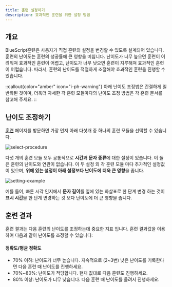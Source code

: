 ```yaml
---
title: 훈련 설정하기
description: 효과적인 훈련을 위한 설정 방법
---
```


## 개요

BlueScript훈련은 사용자가 직접 훈련의 설정을 변경할 수 있도록 설계되어 있습니다. 훈련의 난이도는 훈련의 성공률에 큰 영향을 미칩니다. 난이도가 너무 높으면 훈련이 어려워져 효과적인 훈련이 어렵고, 난이도가 너무 낮으면 훈련이 지루해져 효과적인 훈련이 어렵습니다. 따라서, 훈련의 난이도를 적절하게 조절해야 효과적인 훈련을 진행할 수 있습니다.

::callout{color="amber" icon="i-ph-warning"}
아래 난이도 조정법은 간결하게 일반화된 것이며, 더욱더 자세한 각 훈련 모듈마다의 난이도 조정 방법은 각 훈련 문서를 참고해 주세요.
::

## 난이도 조정하기

[훈련](/train) 페이지를 방문하면 가장 먼저 아래 다섯개 중 하나의 훈련 모듈을 선택할 수 있습니다.

![select-procedure](/select-procedure)

다섯 개의 훈련 모듈 모두 공통적으로 **시간**과 **문자 종류**에 대한 설정이 있습니다. 이 둘은 훈련의 난이도와 연관이 없습니다. 이 두 설정 외 각 훈련 모듈 마다 추가적인 설정값이 있으며, **위에 있는 설정이 아래 설정보다 난이도에 더욱 큰 영향**을 줍니다.

![setting-example](/setting-example)

예를 들어, 빠른 시각 인지에서 **문자 길이**를 옆에 있는 화살표로 한 단계 변경 하는 것이 **표시 시간**을 한 단계 변경하는 것 보다 난이도에 더 큰 영향을 줍니다.

## 훈련 결과

훈련 결과는 다음 훈련의 난이도를 조정하는데 중요한 지표 입니다. 훈련 결과값을 이용하여 다음과 같이 난이도를 조정할 수 있습니다:

#### 정확도/평균 정확도

- 70% 이하: 난이도가 너무 높습니다. 지속적으로 (2\~3번) 낮은 난이도를 기록한다면 다음 훈련 때 난이도를 진행하세요.
- 70%\~80%: 난이도가 적당합니다. 현재 값대로 다음 훈련도 진행하세요.
- 80% 이상: 난이도가 너무 낮습니다. 다음 훈련 때 난이도를 올려서 진행하세요.
